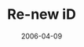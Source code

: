 ---
layout: message
category: message
series: "iD"
title: "Re-new iD"
date: 2006-04-09
message_id: 74
---